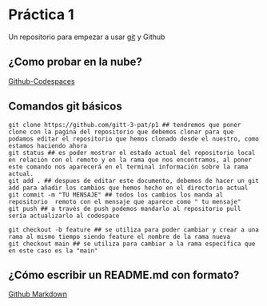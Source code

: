 # Práctica 1

Un repositorio para empezar a usar [git](https://git-scm.com/) y Github

## ¿Como probar en la nube?

[Github-Codespaces](https://github.com/features/codespaces)

## Comandos git básicos

```
git clone https://github.com/gitt-3-pat/p1 ## tendremos que poner clone con la pagina del repositorio que debemos clonar para que podamos editar el repositorio que hemos clonado desde el nuestro, como estamos haciendo ahora
git status ## es poder mostrar el estado actual del repositorio local en relación con el remoto y en la rama que nos encontramos, al poner este comando nos aparecerá en el terminal información sobre la rama actual.
git add . ## despues de editar este documento, debemos de hacer un git add para añadir los cambios que hemos hecho en el directorio actual
git commit -m "TU MENSAJE" ## todos los cambios los manda al repositorio  remoto con el mensaje que aparece como " tu mensaje"
git push ## a través de push podemos mandarlo al repositorio pull sería actualizarlo al codespace

git checkout -b feature ## se utiliza para poder cambiar y crear a una rama al mismo tiempo siendo feature el nombre de la rama nueva
git checkout main ## se utiliza para cambiar a la rama específica que en este caso es la "main" 
```

## ¿Cómo escribir un README.md con formato?

[Github Markdown](https://docs.github.com/es/get-started/writing-on-github/getting-started-with-writing-and-formatting-on-github/basic-writing-and-formatting-syntax)
